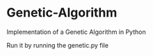 # Genetic-Algorithm
Implementation of a Genetic Algorithm in Python

Run it by running the genetic.py file
